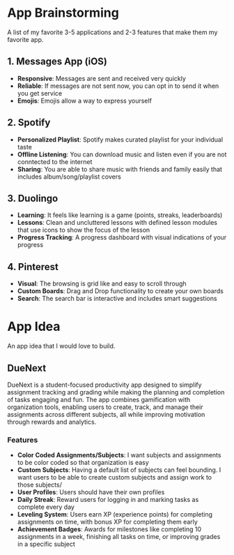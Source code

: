 # App Brainstorming
A list of my favorite 3-5 applications and 2-3 features that make them my favorite app. 

## 1. Messages App (iOS)
* **Responsive**: Messages are sent and received very quickly
* **Reliable**: If messages are not sent now, you can opt in to send it when you get service
* **Emojis**: Emojis allow a way to express yourself

## 2. Spotify
* **Personalized Playlist**: Spotify makes curated playlist for your individual taste
* **Offline Listening**: You can download music and listen even if you are not conntected to the internet
* **Sharing**: You are able to share music with friends and family easily that includes album/song/playlist covers

## 3. Duolingo
* **Learning**: It feels like learning is a game (points, streaks, leaderboards)
* **Lessons**: Clean and uncluttered lessons with defined lesson modules that use icons to show the focus of the lesson
* **Progress Tracking**: A progress dashboard with visual indications of your progress

## 4. Pinterest
- **Visual**: The browsing is grid like and easy to scroll through
- **Custom Boards**: Drag and Drop functionality to create your own boards
- **Search**: The search bar is interactive and includes smart suggestions

# App Idea
An app idea that I would love to build.

## DueNext
DueNext is a student-focused productivity app designed to simplify assignment tracking and grading while making the planning and completion of tasks engaging and fun. The app combines gamification with organization tools, enabling users to create, track, and manage their assignments across different subjects, all while improving motivation through rewards and analytics.

### Features
* **Color Coded Assignments/Subjects**: I want subjects and assignments to be color coded so that organization is easy
* **Custom Subjects**: Having a default list of subjects can feel bounding. I want users to be able to create custom subjects and assign work to those subjects/
* **User Profiles**: Users should have their own profiles
* **Daily Streak**: Reward users for logging in and marking tasks as complete every day
* **Leveling System**: Users earn XP (experience points) for completing assignments on time, with bonus XP for completing them early
* **Achievement Badges**: Awards for milestones like completing 10 assignments in a week, finishing all tasks on time, or improving grades in a specific subject